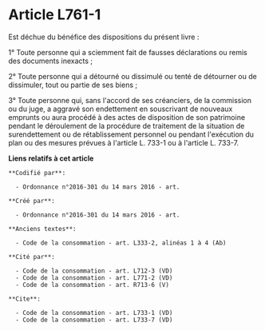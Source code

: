 # Article L761-1

Est déchue du bénéfice des dispositions du présent livre : 

1° Toute personne qui a sciemment fait de fausses déclarations ou remis des documents inexacts ; 

2° Toute personne qui a détourné ou dissimulé ou tenté de détourner ou de dissimuler, tout ou partie de ses biens ; 

3° Toute personne qui, sans l'accord de ses créanciers, de la commission ou du juge, a aggravé son endettement en souscrivant
de nouveaux emprunts ou aura procédé à des actes de disposition de son patrimoine pendant le déroulement de la procédure de
traitement de la situation de surendettement ou de rétablissement personnel ou pendant l'exécution du plan ou des mesures
prévues à l'article L. 733-1 ou à l'article L. 733-7.

**Liens relatifs à cet article**

	**Codifié par**:

	  - Ordonnance n°2016-301 du 14 mars 2016 - art.

	**Créé par**:

	  - Ordonnance n°2016-301 du 14 mars 2016 - art.

	**Anciens textes**:

	  - Code de la consommation - art. L333-2, alinéas 1 à 4 (Ab)

	**Cité par**:

	  - Code de la consommation - art. L712-3 (VD)
	  - Code de la consommation - art. L771-2 (VD)
	  - Code de la consommation - art. R713-6 (V)

	**Cite**:

	  - Code de la consommation - art. L733-1 (VD)
	  - Code de la consommation - art. L733-7 (VD)
